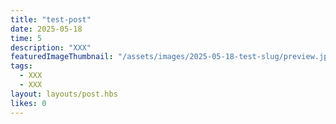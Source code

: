 ```yaml
---
title: "test-post"
date: 2025-05-18
time: 5
description: "ХХХ"
featuredImageThumbnail: "/assets/images/2025-05-18-test-slug/preview.jpg"
tags:
  - ХХХ
  - ХХХ
layout: layouts/post.hbs
likes: 0
---
```


